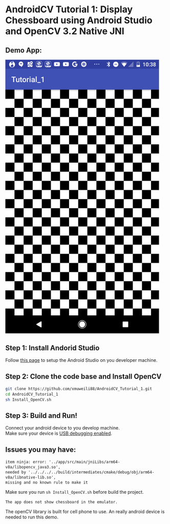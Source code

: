 # AndroidCV Tutorial 1: Display Chessboard using Android Studio and OpenCV 3.2 Native JNI

## Demo App:

<img src="https://raw.githubusercontent.com/xmuweili88/AndroidCV_Tutorial_1/master/ScreenCapture/device-2017-05-13-103903.png" width=480>

## Step 1: Install Andorid Studio

Follow [this page](https://developer.android.com/studio/install.html) to setup the Android Studio on you developer machine.

## Step 2: Clone the code base and Install OpenCV

```bash
git clone https://github.com/xmuweili88/AndroidCV_Tutorial_1.git
cd AndroidCV_Tutorial_1
sh Install_OpenCV.sh
```

## Step 3: Build and Run!

Connect your android device to you develop machine.  
Make sure your device is [USB debugging enabled](https://www.howtogeek.com/129728/how-to-access-the-developer-options-menu-and-enable-usb-debugging-on-android-4.2/).  


## Issues you may have:

```
item ninja: error: '../app/src/main/jniLibs/arm64-v8a/libopencv_java3.so', 
needed by '../../../../build/intermediates/cmake/debug/obj/arm64-v8a/libnative-lib.so', 
missing and no known rule to make it
```

Make sure you run ```sh Install_OpenCV.sh``` before build the project.

```
The app does not show chessboard in the emulator.
```

The openCV library is built for cell phone to use. 
An really android device is needed to run this demo.
